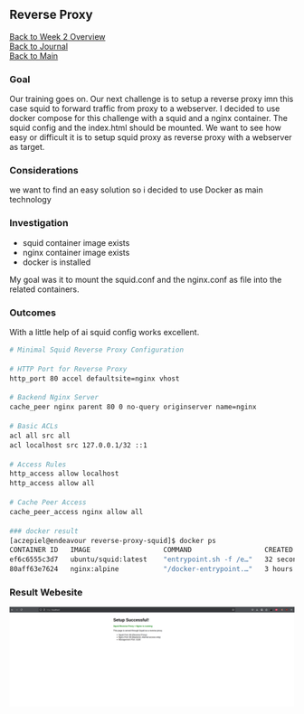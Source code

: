 ## Reverse Proxy

[Back to Week 2 Overview](../../journal/week2/README.md)<br/>
[Back to Journal](../../journal/README.md)<br/>
[Back to Main](../../README.md)

### Goal 

Our training goes on. Our next challenge is to setup a reverse proxy imn this case squid to forward traffic from proxy to a webserver. 
I decided to use docker compose for this challenge with a squid and a nginx container. 
The squid config and the index.html should be mounted.
We want to see how easy or difficult it is to setup squid proxy as reverse proxy with a webserver as target.

### Considerations 

we want to find an easy solution so i decided to use Docker as main technology

### Investigation

* squid container image exists 
* nginx container image exists 
* docker is installed 

My goal was it to mount the squid.conf and the nginx.conf as file into the related containers.

### Outcomes 

With a little help of ai squid config works excellent. 

```bash
# Minimal Squid Reverse Proxy Configuration

# HTTP Port for Reverse Proxy
http_port 80 accel defaultsite=nginx vhost

# Backend Nginx Server
cache_peer nginx parent 80 0 no-query originserver name=nginx

# Basic ACLs
acl all src all
acl localhost src 127.0.0.1/32 ::1

# Access Rules
http_access allow localhost
http_access allow all

# Cache Peer Access
cache_peer_access nginx allow all

### docker result 
[aczepiel@endeavour reverse-proxy-squid]$ docker ps 
CONTAINER ID   IMAGE                  COMMAND                  CREATED          STATUS          PORTS                                                                              NAMES
ef6c6555c3d7   ubuntu/squid:latest    "entrypoint.sh -f /e…"   32 seconds ago   Up 30 seconds   0.0.0.0:80->80/tcp, [::]:80->80/tcp, 0.0.0.0:3128->3128/tcp, [::]:3128->3128/tcp   squid-proxy
80aff63e7624   nginx:alpine           "/docker-entrypoint.…"   3 hours ago      Up 30 seconds              

```

### Result Webesite 

![](./website.png)
